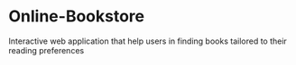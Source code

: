 # Online-Bookstore
Interactive web application that help users in finding books tailored to their reading preferences
